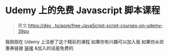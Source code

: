 # Udemy 上的免费 Javascript 脚本课程

> 原文:[https://dev . to/aore/free-JavaScript-script-courses-on-udemy-39po](https://dev.to/aore/free-javascript-script-courses-on-udemy-39po)

我刚刚在 Udemy 上注册了这个精彩的课程
如果你有兴趣可以加入我
如果你从优惠券链接
[链接](https://www.udemy.com/full-stack-javascript/?couponCode=PDFFREE2&fbclid=IwAR07ARJ6542aKH0bFYR3vt6X9kcW8XP-iIkn0V2quOf6bMW_zmGLdDA-zKs) &加入的话是免费的